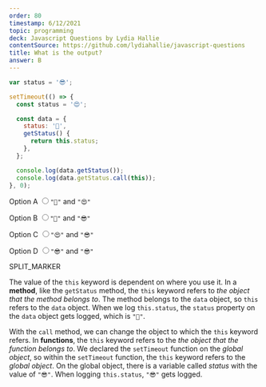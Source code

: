 ```yaml
---
order: 80
timestamp: 6/12/2021
topic: programming
deck: Javascript Questions by Lydia Hallie
contentSource: https://github.com/lydiahallie/javascript-questions
title: What is the output?
answer: B
---
```


  

```javascript
var status = '😎';

setTimeout(() => {
  const status = '😍';

  const data = {
    status: '🥑',
    getStatus() {
      return this.status;
    },
  };

  console.log(data.getStatus());
  console.log(data.getStatus.call(this));
}, 0);
```


<label for="option-A">Option A</label>
<input type="radio" name="answer-option" id="option-A" value="A">`"🥑"` and `"😍"`</input>
    

<label for="option-B">Option B</label>
<input type="radio" name="answer-option" id="option-B" value="B">`"🥑"` and `"😎"`</input>
    

<label for="option-C">Option C</label>
<input type="radio" name="answer-option" id="option-C" value="C">`"😍"` and `"😎"`</input>
    

<label for="option-D">Option D</label>
<input type="radio" name="answer-option" id="option-D" value="D">`"😎"` and `"😎"`</input>
    




SPLIT_MARKER

The value of the `this` keyword is dependent on where you use it. In a **method**, like the `getStatus` method, the `this` keyword refers to _the object that the method belongs to_. The method belongs to the `data` object, so `this` refers to the `data` object. When we log `this.status`, the `status` property on the `data` object gets logged, which is `"🥑"`.

With the `call` method, we can change the object to which the `this` keyword refers. In **functions**, the `this` keyword refers to the _the object that the function belongs to_. We declared the `setTimeout` function on the _global object_, so within the `setTimeout` function, the `this` keyword refers to the _global object_. On the global object, there is a variable called _status_ with the value of `"😎"`. When logging `this.status`, `"😎"` gets logged.



